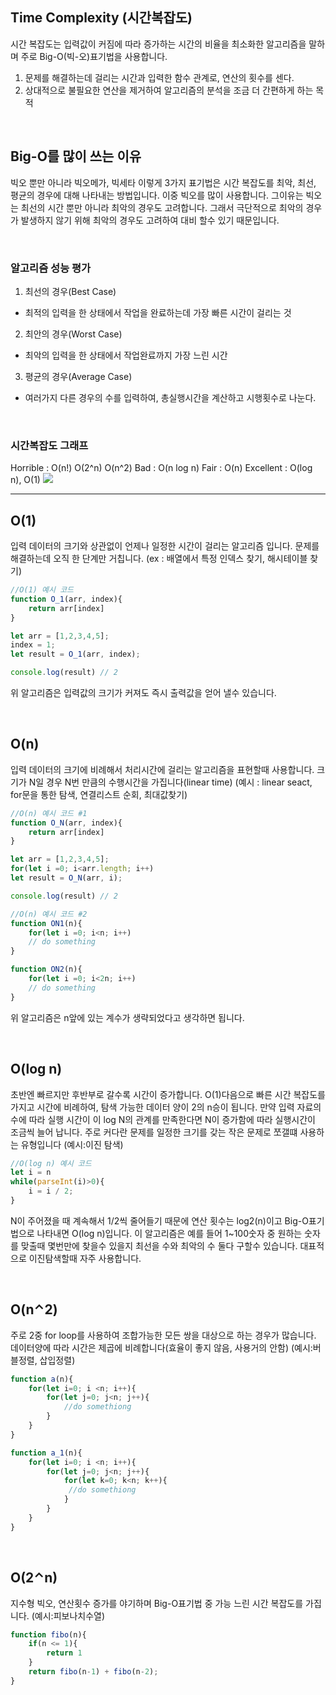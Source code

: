 ## Time Complexity (시간복잡도)

시간 복잡도는 입력값이 커짐에 따라 증가하는 시간의 비율을 최소화한 알고리즘을 말하며 주로 Big-O(빅-오)표기법을 사용합니다. 

1. 문제를 해결하는데 걸리는 시간과 입력한 함수 관계로, 연산의 횟수를 센다.
2. 상대적으로 불필요한 연산을 제거하여 알고리즘의 분석을 조금 더 간편하게 하는 목적

<br />

## Big-O를 많이 쓰는 이유

빅오 뿐만 아니라 빅오메가, 빅세타 이렇게 3가지 표기법은 시간 복잡도를 최악, 최선, 평균의 경우에 대해 나타내는 방법입니다. 이중 빅오를 많이 사용합니다. 그이유는 빅오는 최선의 시간 뿐만 아니라 최악의 경우도 고려합니다. 그래서 극단적으로 최악의 경우가 발생하지 않기 위해 최악의 경우도 고려하여 대비 할수 있기 때문입니다.

<br />

### 알고리즘 성능 평가

1. 최선의 경우(Best Case) 
- 최적의 입력을 한 상태에서 작업을 완료하는데 가장 빠른 시간이 걸리는 것

2. 최안의 경우(Worst Case)
- 최악의 입력을 한 상태에서 작업완료까지 가장 느린 시간

3. 평균의 경우(Average Case)
- 여러가지 다른 경우의 수를 입력하여, 총실행시간을 계산하고 시행횟수로 나눈다.

<br />

### 시간복잡도 그래프
Horrible : O(n!) O(2^n) O(n^2) Bad : O(n log n) Fair : O(n) Excellent : O(log n), O(1)
![](./image/bigo.png)

---

## O(1)

입력 데이터의 크기와 상관없이 언제나 일정한 시간이 걸리는 알고리즘 입니다. 문제를 해결하는데 오직 한 단계만 거칩니다. (ex : 배열에서 특정 인덱스 찾기, 해시테이블 찾기)

```js
//O(1) 예시 코드
function O_1(arr, index){
    return arr[index]
}

let arr = [1,2,3,4,5];
index = 1;
let result = O_1(arr, index);

console.log(result) // 2
```

위 알고리즘은 입력값의 크기가 커져도 즉시 출력값을 얻어 낼수 있습니다.

<br />

## O(n)

입력 데이터의 크기에 비례해서 처리시간에 걸리는 알고리즘을 표현할때 사용합니다. 크기가 N일 경우 N번 만큼의 수행시간을 가집니다(linear time) (예시 : linear seact, for문을 통한 탐색, 연결리스트 순회, 최대값찾기)

```js
//O(n) 예시 코드 #1
function O_N(arr, index){
    return arr[index]
}

let arr = [1,2,3,4,5];
for(let i =0; i<arr.length; i++)
let result = O_N(arr, i);

console.log(result) // 2

//O(n) 예시 코드 #2
function ON1(n){
    for(let i =0; i<n; i++)
    // do something
}

function ON2(n){
    for(let i =0; i<2n; i++)
    // do something
}

```

위 알고리즘은 n앞에 있는 계수가 생략되었다고 생각하면 됩니다.

<br />

## O(log n)

초반엔 빠르지만 후반부로 갈수록 시간이 증가합니다. O(1)다음으로 빠른 시간 복잡도를 가지고 시간에 비례하여, 탐색 가능한 데이터 양이 2의 n승이 됩니다. 만약 입력 자료의 수에 따라 실행 시간이 이 log N의 관계를 만족한다면 N이 증가함에 따라 실행시간이 조금씩 늘어 납니다. 주로 커다란 문제를 일정한 크기를 갖는 작은 문제로 쪼갤떄 사용하는 유형입니다 (예시:이진 탐색)

```js
//O(log n) 예시 코드
let i = n
while(parseInt(i)>0){
    i = i / 2;
}
```

N이 주어졌을 때 계속해서 1/2씩 줄어들기 때문에 연산 횟수는 log2(n)이고 Big-O표기법으로 나타내면 O(log n)입니다. 이 알고리즘은 예를 들어 1~100숫자 중 원하는 숫자를 맞출때 몇번만에 찾을수 있을지 최선을 수와 최악의 수 둘다 구할수 있습니다. 대표적으로 이진탐색할때 자주 사용합니다.

<br />

## O(n⌃2)

주로 2중 for loop를 사용하여 조합가능한 모든 쌍을 대상으로 하는 경우가 많습니다. 데이터양에 따라 시간은 제곱에 비례합니다(효율이 좋지 않음, 사용거의 안함) (예시:버블정렬, 삽입정렬)

```js
function a(n){
    for(let i=0; i <n; i++){
        for(let j=0; j<n; j++){
            //do somethiong
        }
    }
}

function a_1(n){
    for(let i=0; i <n; i++){
        for(let j=0; j<n; j++){
            for(let k=0; k<n; k++){
             //do somethiong
            }
        }
    }
}
```

<br />

## O(2⌃n)

지수형 빅오, 연산횟수 증가를 야기하며 Big-O표기법 중 가능 느린 시간 복잡도를 가집니다. (예시:피보나치수열)

```js
function fibo(n){
    if(n <= 1){
        return 1
    }
    return fibo(n-1) + fibo(n-2);
}

